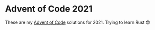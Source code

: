 # Advent of Code 2021

These are my [Advent of Code](https://adventofcode.com/2021) solutions for 2021. Trying to learn Rust 😎
